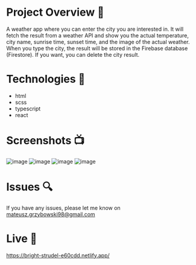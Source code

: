 # Project Overview  🎉
A weather app where you can enter the city you are interested in. It will fetch the result from a weather API and show you the actual temperature, city name, sunrise time, sunset time, and the image of the actual weather. When you type the city, the result will be stored in the Firebase database (Firestore). If you want, you can delete the city result.


# Technologies 🔧
* html
* scss
* typescript
* react

# Screenshots 📺
![image](https://user-images.githubusercontent.com/61913031/180980960-d2cc5dd0-5cb6-40db-967e-1f9480ba0c1e.png)
![image](https://user-images.githubusercontent.com/61913031/180981016-270b9e0e-9b30-4f9a-ac63-2bb56283672d.png)
![image](https://user-images.githubusercontent.com/61913031/180981047-2c43523e-4f4c-4ed7-a3c9-70be3523c4d4.png)
![image](https://user-images.githubusercontent.com/61913031/180981097-fff0b9e7-efdb-4483-ac64-dad179e9e8b2.png)

# Issues 🔍
 
 If you have any issues, please let me know on mateusz.grzybowski98@gmail.com

# Live 📍
https://bright-strudel-e60cdd.netlify.app/
